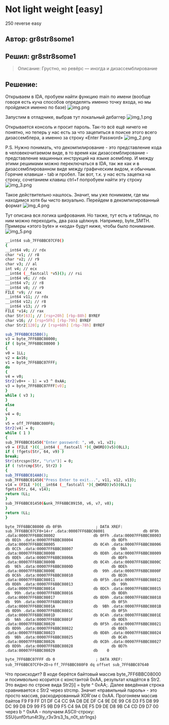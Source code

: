 # Not light weight [easy]
250
reverse easy

## Автор: gr8str8some1
## Решил: gr8str8some1

> Описание: Грустно, но ревёрс — иногда и дизассемблирование

## Решение:
Открываем в IDA, пробуем найти функцию main по имени (вообще говоря есть куча способов определять именно точку входа, но мы пройдемся именно по базе)
![img.png](images/img.png)

Запустим в отладчике, выбрав тут локальный дебаггер
![img_1.png](images/img_1.png)

Открывается консоль и просит пароль. Так-то всё ещё ничего не понятно, но теперь у нас есть за что зацепиться в поиске этого всего дизассемблера, а именно за строку «Enter Password»
![img_2.png](images/img_2.png)

P.S. Нужно понимать, что декомпилирование - это представление кода в человекочитаемом виде, в то время как дизассемблирование - представление машинных инструкций на языке асемблер. И между этими решимами можно переключаться в IDA, так же как и в дизассемблированном виде между графическим видом, и обычным. Горячие клавиши - tab и пробел.
Так вот, т.к. у нас есть зацепка на строку, сочетанием клавиш ctrl+f попробуем найти эту строку
![img_3.png](images/img_3.png)

Такое действительно нашлось. Значит, мы уже понимаем, где мы находимся хотя бы чисто визуально. Перейдем в декомпилированный формат
![img_4.png](images/img_4.png)

Тут описана вся логика шифрования. Но также, тут есть и таблицы, по ним можно переходить, два раза щёлкнув. Например, byte_SMTH. Примеры «этого byte» и «кода» будут ниже, чтобы было понимание.
![img_5.png](images/img_5.png)

```bash
__int64 sub_7FF6BBC07CF0()
{
__int64 v0; // rdx
char *v1; // r8
char *v2; // r9
char v3; // al
int v4; // ecx
__int64 (__fastcall *v5)(); // rsi
__int64 v6; // rdx
__int64 v7; // r8
__int64 v8; // r9
FILE *v9; // rax
__int64 v11; // rdx
__int64 v12; // r8
__int64 v13; // r9
FILE *v14; // rax
char Str[63]; // [rsp+20h] [rbp-B8h] BYREF
char v16; // [rsp+5Fh] [rbp-79h] BYREF
char Str2[120]; // [rsp+60h] [rbp-78h] BYREF

sub_7FF6BBC015B0();
v3 = byte_7FF6BBC08000;
if ( byte_7FF6BBC08000 )
{
v0 = 1LL;
v2 = &v16;
v1 = byte_7FF6BBC07FFF;
do
{
v4 = v0;
Str2[v0++ - 1] = v3 ^ 0xAA;
v3 = byte_7FF6BBC07FFF[v0];
}
while ( v3 );
}
else
{
v4 = 0;
}
v5 = off_7FF6BBC080F0;
Str2[v4] = 0;
while ( 1 )
{
sub_7FF6BBC01450("Enter password: ", v0, v1, v2);
v9 = (FILE *)((__int64 (__fastcall *)(_QWORD))v5)(0LL);
if ( !fgets(Str, 64, v9) )
break;
Str[strcspn(Str, "\r\n")] = 0;
if ( !strcmp(Str, Str2) )
{
sub_7FF6BBC014A0();
sub_7FF6BBC01450("Press Enter to exit...", v11, v12, v13);
v14 = (FILE *)((__int64 (__fastcall *)(_QWORD))v5)(0LL);
fgets(Str, 64, v14);
return 0LL;
}
sub_7FF6BBC01450(&unk_7FF6BBC09150, v6, v7, v8);
}
return 0LL;
}
```

`byte_7FF6BBC08000 db 0F9h               ; DATA XREF: sub_7FF6BBC07CF0+14↑r
.data:00007FF6BBC08001                 db 0F9h
.data:00007FF6BBC08002                 db 0FFh
.data:00007FF6BBC08003                 db 0D1h
.data:00007FF6BBC08004                 db 0DFh
.data:00007FF6BBC08005                 db 0C4h
.data:00007FF6BBC08006                 db 0CCh
.data:00007FF6BBC08007                 db  9Ah
.data:00007FF6BBC08008                 db 0D8h
.data:00007FF6BBC08009                 db 0DEh
.data:00007FF6BBC0800A                 db 0DFh
.data:00007FF6BBC0800B                 db 0C4h
.data:00007FF6BBC0800C                 db  9Eh
.data:00007FF6BBC0800D                 db 0DEh
.data:00007FF6BBC0800E                 db  99h
.data:00007FF6BBC0800F                 db 0C6h
.data:00007FF6BBC08010                 db 0D3h
.data:00007FF6BBC08011                 db 0F5h
.data:00007FF6BBC08012                 db 0D8h
.data:00007FF6BBC08013                 db  99h
.data:00007FF6BBC08014                 db 0DCh
.data:00007FF6BBC08015                 db  99h
.data:00007FF6BBC08016                 db 0D8h
.data:00007FF6BBC08017                 db 0D9h
.data:00007FF6BBC08018                 db  99h
.data:00007FF6BBC08019                 db 0F5h
.data:00007FF6BBC0801A                 db  9Bh
.data:00007FF6BBC0801B                 db 0D9h
.data:00007FF6BBC0801C                 db 0F5h
.data:00007FF6BBC0801D                 db 0C4h
.data:00007FF6BBC0801E                 db  9Ah
.data:00007FF6BBC0801F                 db 0DEh
.data:00007FF6BBC08020                 db 0F5h
.data:00007FF6BBC08021                 db 0D9h
.data:00007FF6BBC08022                 db 0DEh
.data:00007FF6BBC08023                 db 0D8h
.data:00007FF6BBC08024                 db  9Bh
.data:00007FF6BBC08025                 db 0C4h
.data:00007FF6BBC08026                 db 0CDh
.data:00007FF6BBC08027                 db 0D9h
.data:00007FF6BBC08028                 db 0D7h
.data:00007FF6BBC08029                 db    0`

`byte_7FF6BBC07FFF db 0                  ; DATA XREF: sub_7FF6BBC07CF0+2D↑o`
`ff_7FF6BBC080F0 dq offset sub_7FF6BBC07640`

Что происходит?
В коде берётся байтовый массив byte_7FF6BBC08000 и посимвольно ксорится с константой 0xAA, результат кладётся в Str2. Это видно по строке вида Str2[i] = byte ^ 0xAA;.
Далее введённая строка сравнивается с Str2 через strcmp. Значит «правильный пароль» - это просто массив, раскодированный XOR’ом с 0xAA.
Прогоняем массив байтов
F9 F9 FF D1 DF C4 CC 9A D8 DE DF C4 9E DE 99 C6 D3 F5 D8 99 DC 99 D8 D9 99 F5 9B D9 F5 C4 9A DE F5 D9 DE D8 9B C4 CD D9 D7 00 через b ^ 0xAA - получаем ASCII-строку:
SSU{unf0rtun4t3ly_r3v3rs3_1s_n0t_str1ngs}

